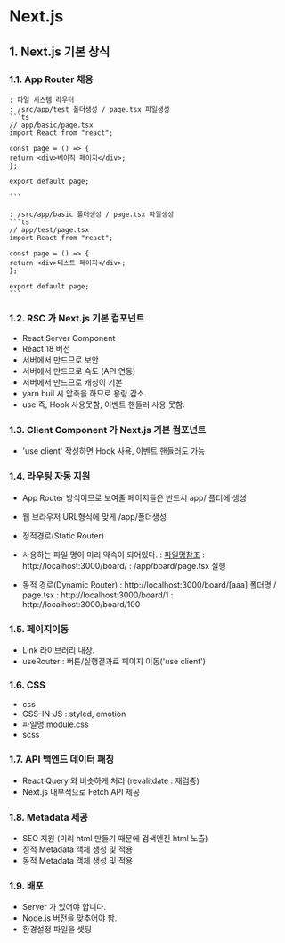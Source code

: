 # Next.js

## 1. Next.js 기본 상식

### 1.1. App Router 채용

    : 파일 시스템 라우터
    : /src/app/test 폴더생성 / page.tsx 파일생성
    ```ts
    // app/basic/page.tsx
    import React from "react";

    const page = () => {
    return <div>베이직 페이지</div>;
    };

    export default page;

    ```

    : /src/app/basic 폴더생성 / page.tsx 파일생성
    ```ts
    // app/test/page.tsx
    import React from "react";

    const page = () => {
    return <div>테스트 페이지</div>;
    };

    export default page;
    ```

### 1.2. RSC 가 Next.js 기본 컴포넌트

- React Server Component
- React 18 버전
- 서버에서 만드므로 보안
- 서버에서 만드므로 속도 (API 연동)
- 서버에서 만드므로 캐싱이 기본
- yarn buil 시 압축을 하므로 용량 감소
- use 즉, Hook 사용못함, 이벤트 핸들러 사용 못함.

### 1.3. Client Component 가 Next.js 기본 컴포넌트

- 'use client' 작성하면 Hook 사용, 이벤트 핸들러도 가능

### 1.4. 라우팅 자동 지원

- App Router 방식이므로 보여줄 페이지들은 반드시 app/ 폴더에 생성
- 웹 브라우저 URL형식에 맞게 /app/폴더생성
- 정적경로(Static Router)
- 사용하는 파일 명이 미리 약속이 되어있다.
  : [파일명참조](https://nextjs.org/docs/getting-started/project-structure)
  : http://localhost:3000/board/
  : /app/board/page.tsx 실행

- 동적 경로(Dynamic Router)
  : http://localhost:3000/board/[aaa] 폴더명 / page.tsx
  : http://localhost:3000/board/1
  : http://localhost:3000/board/100

### 1.5. 페이지이동

- Link 라이브러리 내장.
- useRouter : 버튼/실행결과로 페이지 이동('use client')

### 1.6. CSS

- css
- CSS-IN-JS : styled, emotion
- 파일명.module.css
- scss

### 1.7. API 백엔드 데이터 패칭

- React Query 와 비슷하게 처리 (revalitdate : 재검증)
- Next.js 내부적으로 Fetch API 제공

### 1.8. Metadata 제공

- SEO 지원 (미리 html 만들기 때문에 검색엔진 html 노출)
- 정적 Metadata 객체 생성 및 적용
- 동적 Metadata 객체 생성 및 적용

### 1.9. 배포

- Server 가 있어야 합니다.
- Node.js 버전을 맞추어야 함.
- 환경설정 파일을 셋팅